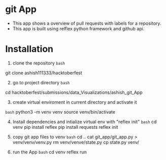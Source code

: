 # git App

- This app  shows a overview of pull requests with labels for a  repository.
- This app is built using relflex python framework and github api.



# Installation
1. clone the repository 
  ```bash```
  
git clone ashish111333/hacktoberfest 

2. go to project directory 
  ```bash```

cd hacktoberfest/submissions/data_Visualizations/ashish_git_App

3. create virtual enviroment in current directory and activate it

 ```bash```
 python3 -m venv venv
 source venv/bin/activate
 
 


4. Install dependencies and intialize virtual env with "reflex init"
 ```bash```
 cd venv
 pip install reflex
 pip install requests
 reflex init

5. copy git app files to venv
 ```bash```
 cd ..
 cat git_app/git_app.py > venv/venv/venv.py
 rm venv/venve/state.py
 cp state.py venv/
 
 
 
 

6. run the App
 ```bash```
 cd venv
 reflex run






 


 


